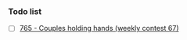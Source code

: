 ### Todo list
- [ ] [765 - Couples holding hands (weekly contest 67)](https://leetcode.com/contest/weekly-contest-67/problems/couples-holding-hands/)
